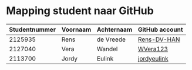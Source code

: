 # Mapping student naar GitHub

| Studentnummer | Voornaam | Achternaam | GitHub account                                |
| ------------- | -------- | ---------- | --------------------------------------------- |
| 2125935       | Rens     | de Vreede  | [Rens-DV-HAN](https://github.com/Rens-DV-HAN) |
| 2127040       | Vera     | Wandel     | [WVera123](https://github.com/WVera123)       |
| 2113700       | Jordy    | Eulink     | [jordyeulink](https://github.com/jordyeulink) |
